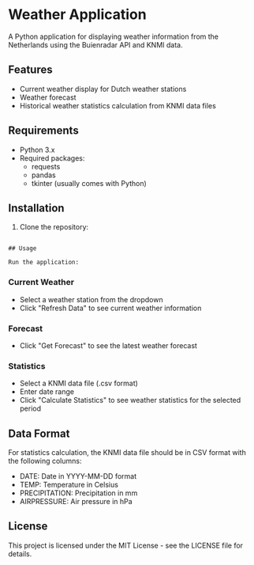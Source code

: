 # Weather Application

A Python application for displaying weather information from the Netherlands using the Buienradar API and KNMI data.

## Features

- Current weather display for Dutch weather stations
- Weather forecast
- Historical weather statistics calculation from KNMI data files

## Requirements

- Python 3.x
- Required packages:
  - requests
  - pandas
  - tkinter (usually comes with Python)

## Installation

1. Clone the repository: 
```

## Usage

Run the application:
```

### Current Weather
- Select a weather station from the dropdown
- Click "Refresh Data" to see current weather information

### Forecast
- Click "Get Forecast" to see the latest weather forecast

### Statistics
- Select a KNMI data file (.csv format)
- Enter date range
- Click "Calculate Statistics" to see weather statistics for the selected period

## Data Format

For statistics calculation, the KNMI data file should be in CSV format with the following columns:
- DATE: Date in YYYY-MM-DD format
- TEMP: Temperature in Celsius
- PRECIPITATION: Precipitation in mm
- AIRPRESSURE: Air pressure in hPa

## License

This project is licensed under the MIT License - see the LICENSE file for details.